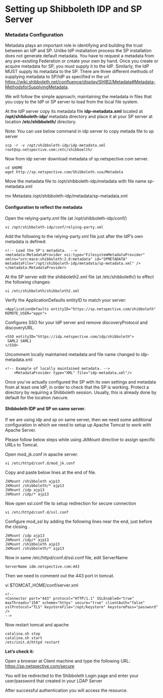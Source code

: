 # Setting up Shibboleth IDP and SP Server







### Metadata Configuration

Metadata plays an important role in identifying and building the trust between an IdP and SP. Unlike IdP installation process the SP installation does not generate default metadata. You have to request a metadata from any pre-existing Federation or create your own by hand. Once you create or acquire metadata for SP, you must supply it to the IdP. Similarly, the IdP MUST supply its metadata to the SP. There are three different methods of supplying metadata to SP/IdP as specified in the url https://wiki.shibboleth.net/confluence/display/SHIB2/Metadata#Metadata-MethodsforSupplyingMetadata. 

We will follow the simple approach; maintaining the metadata in files that you copy to the IdP or SP server to load from the local file system.


At the IdP server copy its metadata file **idp-metadata.xml** located at **/opt/shibboleth-idp/** metadata directory and place it at your SP server at location **/etc/shibboleth/** directory.

Note: You can use below command in idp server to copy metada file to sp server

	scp -r -v /opt/shibboleth-idp/idp-metadata.xml root@sp.netspective.com:/etc/shibboelth/

Now from idp server download metadata of sp.netspective.com server.

	cd $HOME
	wget http://sp.netspective.com/Shibboleth.sso/Metadata

Move the metadata file to /opt/shibboleth-idp/metadata with file name sp-metadata.xml

mv Metadata /opt/shibboleth-idp/metadata/sp-metadata.xml


#### Configuration to reflect the metadata

Open the relying-party.xml file (at /opt/shibboleth-idp/conf/)

	vi /opt/shibboleth-idp/conf/relying-party.xml

Add the following to the relying-party.xml file just after the IdP’s own metadata is defined:

	<!-- Load the SP's metadata.  -->
	<metadata:MetadataProvider xsi:type="FilesystemMetadataProvider"
	xmlns="urn:mace:shibboleth:2.0:metadata" id="SPMETADATA"
	metadataFile="/opt/shibboleth-idp/metadata/sp-metadata.xml" />
	</metadata:MetadataProvider>

At the SP server edit the shibboleth2.xml file (at /etc/shibboleth/) to effect the following changes:

	vi /etc/shibboleth/shibboleth2.xml

Verify the ApplicationDefaults entityID to match your server:

	<ApplicationDefaults entityID="https://sp.netspective.com/shibboleth" REMOTE_USER="eppn">

Configures SSO for your IdP server and remove discoveryProtocol and discoveryURL.

	<SSO entityID="https://idp.netspective.com/idp/shibboleth">
	 SAML2 SAML1 
	</SSO>

Uncomment locally maintained metadata and file name changed to idp-metadata.xml

	<!-- Example of locally maintained metadata. -->
	    <MetadataProvider type="XML" file="idp-metadata.xml"/>

Once you’ve actually configured the SP with its own settings and metadata from at least one IdP, in order to check that the SP is working. Protect a directory by requiring a Shibboleth session. Usually, this is already done by default for the location /secure.



#### Shibboleth IDP and SP on same server.

If we are using idp and sp on same server, then we need some additional configuration in which we need to setup up Apache Tomcat to work with Apache Server.



Please follow below steps while using JkMount directive to assign specific URLs to Tomcat.

Open mod_jk.conf in apache server.

	vi /etc/httpd/conf.d/mod_jk.conf

Copy and paste below lines at the end of file.

	JkMount /shibboleth ajp13
	JkMount /shibboleth/* ajp13
	JkMount /idp ajp13
	JkMount /idp/* ajp13

Now open ssl.conf file to setup redirection for secure connection

	vi /etc/httpd/conf.d/ssl.conf

Configure mod_ssl by adding the following lines near the end, just before the closing </VirtualHost>.

	JkMount /idp ajp13
	JkMount /idp/* ajp13
	JkMount /shibboleth ajp13
	JkMount /shibboleth/* ajp13

Now in same /etc/httpd/conf.d/ssl.conf file, edit ServerName

	ServerName idm.netspective.com:443


Then we need to comment out the 443 port in tomcat. 

vi $TOMCAT_HOME/conf/server.xml

	<!--
	<Connector port="443" protocol="HTTP/1.1" SSLEnabled="true"
	maxThreads="150" scheme="https" secure="true" clientAuth="false"
	sslProtocol="TLS" keystoreFile="/opt/keystore" keystorePass="password" />
	-->


Now restart tomcat and apache

	catalina.sh stop
	catalina.sh	start
	/etc/init.d/httpd restart


**Let’s check it:**

Open a browser at Client machine and type the following URL: https://sp.netspective.com/secure 

You will be redirected to the Shibboleth Login page and enter your user/password that created in your LDAP Server

After successful authentication you will access the resource.






